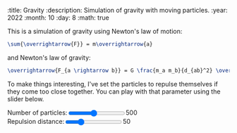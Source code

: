 :title: Gravity
:description: Simulation of gravity with moving particles.
:year: 2022
:month: 10
:day: 8
:math: true

This is a simulation of gravity using Newton's law of motion:

```latex
\sum{\overrightarrow{F}} = m\overrightarrow{a}
```

and Newton's law of gravity:

```latex
\overrightarrow{F_{a \rightarrow b}} = G \frac{m_a m_b}{d_{ab}^2} \overrightarrow{u_{ba}}
```

To make things interesting, I've set the particles to repulse themselves if they come too close together. You can play with that parameter using the slider below.

<center><canvas class="article-canvas" id="canvas" style="width: 50%;"></canvas></center>
<div>
    <div style="display: flex;">
        <span>Number of particles: </span>
        <input type="range" min="100" max="1000" value="500" id="total_particles">
        <span id="total_particles_placeholder">500</span>
    </div>
    <div style="display: flex;">
        <span>Repulsion distance: </span>
        <input type="range" min="0" max="200" value="50" id="min_distance">
        <span id="min_distance_placeholder">50</span>
    </div>
</div>
<script src="/scripts/canvas.js"></script>
<script src="/scripts/matrix.js"></script>
<script src="/assets/gravity/gravity.js"></script>